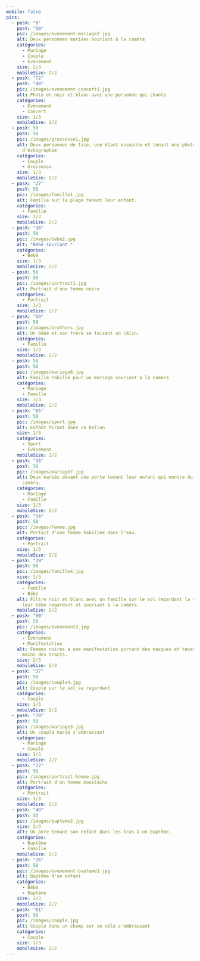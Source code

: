 ```yaml
---
mobile: false
pics:
  - posX: "0"
    posY: "50"
    pic: /images/evenement-mariage2.jpg
    alt: Deux personnes mariées souriant à la caméra
    catégories:
      - Mariage
      - Couple
      - Évènement
    size: 2/3
    mobileSize: 2/2
  - posX: "72"
    posY: "48"
    pic: /images/evenement-concert1.jpg
    alt: Photo en noir et blanc avec une personne qui chante
    catégories:
      - Évènement
      - Concert
    size: 1/3
    mobileSize: 2/2
  - posX: 50
    posY: 50
    pic: /images/grossesse1.jpg
    alt: Deux personnes de face, une étant enceinte et tenant une photo
      d'échographie
    catégories:
      - Couple
      - Grossesse
    size: 1/3
    mobileSize: 2/2
  - posX: "27"
    posY: 50
    pic: /images/famille1.jpg
    alt: Famille sur la plage tenant leur enfant.
    catégories:
      - Famille
    size: 2/3
    mobileSize: 2/2
  - posX: "38"
    posY: 50
    pic: /images/bebe2.jpg
    alt: "Bébé souriant "
    catégories:
      - Bébé
    size: 1/3
    mobileSize: 2/2
  - posX: 50
    posY: 50
    pic: /images/portrait1.jpg
    alt: Portrait d'une femme noire
    catégories:
      - Portrait
    size: 1/3
    mobileSize: 2/2
  - posX: "59"
    posY: 50
    pic: /images/brothers.jpg
    alt: Un bébé et son frère se faisant un câlin.
    catégories:
      - Famille
    size: 1/3
    mobileSize: 2/2
  - posX: 50
    posY: 50
    pic: /images/mariage6.jpg
    alt: Famille habillé pour un mariage souriant à la caméra
    catégories:
      - Mariage
      - Famille
    size: 3/3
    mobileSize: 2/2
  - posX: "65"
    posY: 50
    pic: /images/sport.jpg
    alt: Enfant tirant dans un ballon
    size: 1/3
    catégories:
      - Sport
      - Évènement
    mobileSize: 2/2
  - posX: "36"
    posY: 50
    pic: /images/mariage7.jpg
    alt: Deux mariés devant une porte tenant leur enfant qui montre du doigts la
      caméra.
    catégories:
      - Mariage
      - Famille
    size: 1/3
    mobileSize: 2/2
  - posX: "54"
    posY: 50
    pic: /images/femme.jpg
    alt: Portait d'une femme habillée dans l'eau.
    catégories:
      - Portrait
    size: 1/3
    mobileSize: 2/2
  - posX: "39"
    posY: 50
    pic: /images/famille4.jpg
    size: 3/3
    catégories:
      - Famille
      - Bébé
    alt: Filtre noir et blanc avec un famille sur le sol regardant la caméra avec
      leur bébé regardant et souriant à la caméra.
    mobileSize: 2/2
  - posX: "90"
    posY: 50
    pic: /images/évènement2.jpg
    catégories:
      - Évènement
      - Manifestation
    alt: Femmes noires à une manifestation portant des masques et tenant dans leurs
      mains des tracts.
    size: 2/3
    mobileSize: 2/2
  - posX: "37"
    posY: 50
    pic: /images/couple4.jpg
    alt: Couple sur le sol se regardant
    catégories:
      - Couple
    size: 1/3
    mobileSize: 2/2
  - posX: "79"
    posY: 50
    pic: /images/mariage3.jpg
    alt: Un couplé marié s'embrassant
    catégories:
      - Mariage
      - Couple
    size: 3/3
    mobileSize: 2/2
  - posX: "72"
    posY: 50
    pic: /images/portrait-homme.jpg
    alt: Portrait d'un homme moustachu
    catégories:
      - Portrait
    size: 1/3
    mobileSize: 2/2
  - posX: "40"
    posY: 50
    pic: /images/bapteme2.jpg
    size: 2/3
    alt: Un père tenant son enfant dans les bras à un baptême.
    catégories:
      - Baptême
      - Famille
    mobileSize: 2/2
  - posX: "26"
    posY: 50
    pic: /images/evenement-bapteme1.jpg
    alt: Baptême d'un enfant
    catégories:
      - Bébé
      - Baptême
    size: 2/3
    mobileSize: 2/2
  - posX: "61"
    posY: 50
    pic: /images/couple.jpg
    alt: Couple dans un champ sur un vélo s'embrassant
    catégories:
      - Couple
    size: 1/3
    mobileSize: 2/2
---
```

